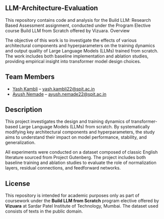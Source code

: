 ## LLM-Architecture-Evaluation
This repository contains code and analysis for the Build LLM: Research Based Assessment assignment, conducted under the Program Elective course Build LLM from Scratch offered by Vizuara.
Overview

The objective of this work is to investigate the effects of various architectural components and hyperparameters on the training dynamics and output quality of Large Language Models (LLMs) trained from scratch. The work includes both baseline implementation and ablation studies, providing empirical insight into transformer model design choices.

## Team Members
- [Yash Kambli](https://github.com/import-srfi-175) – [yash.kambli22@spit.ac.in](mailto:john.doe@example.com)  
- [Ayush Nemade](https://github.com) – [ayush.nemade22@spit.ac.in](mailto:jane.doe@example.com)

## Description

This project investigates the design and training dynamics of transformer-based Large Language Models (LLMs) from scratch. By systematically modifying key architectural components and hyperparameters, the study aims to understand their impact on model performance, stability, and generalization.

All experiments were conducted on a dataset composed of classic English literature sourced from Project Gutenberg. The project includes both baseline training and ablation studies to evaluate the role of normalization layers, residual connections, and feedforward networks.

## License

This repository is intended for academic purposes only as part of coursework under the **Build LLM from Scratch** program elective offered by **Vizuara** at Sardar Patel Institute of Technology, Mumbai. The dataset used consists of texts in the public domain.
